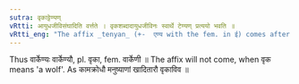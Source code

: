 ```yaml
---
sutra: वृकाट्टेण्यण्
vRtti: आयुधजीविसंघादिति वर्त्तते । वृकशब्दादायुधजीविनः स्वार्थे टेण्यण् प्रत्ययो भवति ॥
vRtti_eng: "The affix _tenyan_ (+-  एण्य with the fem. in ई) comes after the word _Vrika_, a class of persons living by trade of arms."
---
```

Thus वार्केण्यः वार्केण्यौ, pl. वृका, fem. वार्केणी ॥ The affix will not come, when वृक means 'a wolf'. As कामक्रोधौ मनुष्याणां खादितारौ वृकाविव ॥
